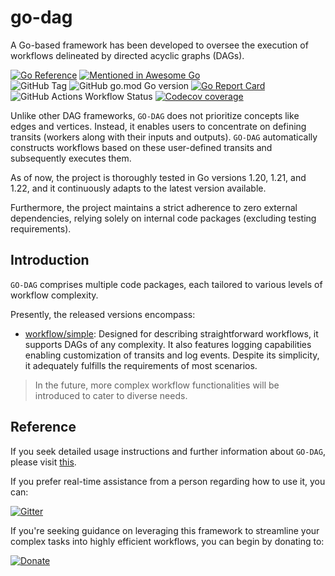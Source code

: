 # go-dag
A Go-based framework has been developed to oversee the execution of workflows delineated by directed acyclic graphs (DAGs).

[![Go Reference](https://pkg.go.dev/badge/github.com/rhosocial/go-dag.svg)](https://pkg.go.dev/github.com/rhosocial/go-dag)
[![Mentioned in Awesome Go](https://awesome.re/mentioned-badge.svg)](https://github.com/avelino/awesome-go)  
![GitHub Tag](https://img.shields.io/github/v/tag/rhosocial/go-dag)
![GitHub go.mod Go version](https://img.shields.io/github/go-mod/go-version/rhosocial/go-dag)
[![Go Report Card](https://goreportcard.com/badge/github.com/rhosocial/go-dag)](https://goreportcard.com/report/github.com/rhosocial/go-dag)
![GitHub Actions Workflow Status](https://img.shields.io/github/actions/workflow/status/rhosocial/go-dag/go.yml?branch=r1.1)
[![Codecov coverage](https://codecov.io/gh/rhosocial/go-dag/branch/r1.1/graph/badge.svg)](https://app.codecov.io/gh/rhosocial/go-dag/tree/r1.1)

Unlike other DAG frameworks, `GO-DAG` does not prioritize concepts like edges and vertices.
Instead, it enables users to concentrate on defining transits (workers along with their inputs and outputs). 
`GO-DAG` automatically constructs workflows based on these user-defined transits and subsequently executes them.

As of now, the project is thoroughly tested in Go versions 1.20, 1.21, and 1.22,
and it continuously adapts to the latest version available.

Furthermore, the project maintains a strict adherence to zero external dependencies,
relying solely on internal code packages (excluding testing requirements).

## Introduction

`GO-DAG` comprises multiple code packages, each tailored to various levels of workflow complexity.

Presently, the released versions encompass:

- [workflow/simple](workflow/simple): Designed for describing straightforward workflows, it supports DAGs of any complexity.
It also features logging capabilities enabling customization of transits and log events. Despite its simplicity, it adequately fulfills the requirements of most scenarios.

> In the future, more complex workflow functionalities will be introduced to cater to diverse needs.

## Reference

If you seek detailed usage instructions and further information about `GO-DAG`, please visit [this](https://docs.go-dag.dev.rho.social/).

If you prefer real-time assistance from a person regarding how to use it, you can:

[![Gitter](https://img.shields.io/gitter/room/rhosocial/go-dag)](https://matrix.to/#/#go-dag.rhosocial:gitter.im)

If you're seeking guidance on leveraging this framework to streamline your complex tasks into highly efficient workflows, you can begin by donating to:

[![Donate](https://liberapay.com/assets/widgets/donate.svg)](https://liberapay.com/vistart/donate)
